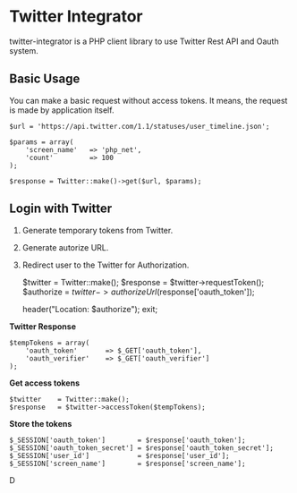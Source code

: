 Twitter Integrator
==================

twitter-integrator is a PHP client library to use Twitter Rest API and Oauth system.

Basic Usage
------------------

You can make a basic request without access tokens. It means, the request is made by application itself.

    $url = 'https://api.twitter.com/1.1/statuses/user_timeline.json';

    $params = array(
        'screen_name'   => 'php_net',
        'count'         => 100
    );

    $response = Twitter::make()->get($url, $params);

Login with Twitter 
------------------

1. Generate temporary tokens from Twitter.
2. Generate autorize URL.
3. Redirect user to the Twitter for Authorization.

    $twitter    = Twitter::make();
    $response   = $twitter->requestToken();
    $authorize  = $twitter->authorizeUrl($response['oauth_token']);
    
    header("Location: $authorize"); exit;

**Twitter Response**

    $tempTokens = array(
        'oauth_token'       => $_GET['oauth_token'],
        'oauth_verifier'    => $_GET['oauth_verifier']
    );

**Get access tokens**

    $twitter    = Twitter::make();
    $response   = $twitter->accessToken($tempTokens);

**Store the tokens**

    $_SESSION['oauth_token']        = $response['oauth_token'];
    $_SESSION['oauth_token_secret'] = $response['oauth_token_secret'];
    $_SESSION['user_id']            = $response['user_id'];
    $_SESSION['screen_name']        = $response['screen_name'];

D
